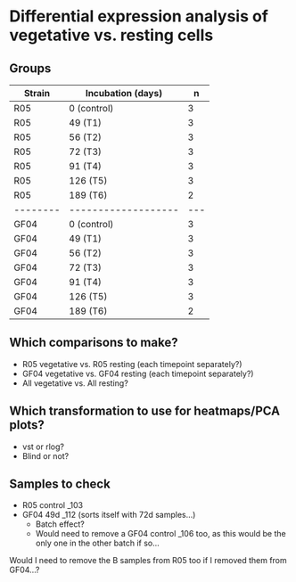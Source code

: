# Differential expression analysis of vegetative vs. resting cells

## Groups

| Strain | Incubation (days) | n |
|--------|-------------------|---|
|  R05   |    0 (control)    | 3 |
|  R05   |      49 (T1)      | 3 |
|  R05   |      56 (T2)      | 3 |
|  R05   |      72 (T3)      | 3 |
|  R05   |      91 (T4)      | 3 |
|  R05   |     126 (T5)      | 3 |
|  R05   |     189 (T6)      | 2 |
|--------|-------------------|---|
|  GF04  |    0 (control)    | 3 |
|  GF04  |      49 (T1)      | 3 |
|  GF04  |      56 (T2)      | 3 |
|  GF04  |      72 (T3)      | 3 |
|  GF04  |      91 (T4)      | 3 |
|  GF04  |     126 (T5)      | 3 |
|  GF04  |     189 (T6)      | 2 |

## Which comparisons to make?

* R05 vegetative vs. R05 resting (each timepoint separately?)
* GF04 vegetative vs. GF04 resting (each timepoint separately?)
* All vegetative vs. All resting?

## Which transformation to use for heatmaps/PCA plots?
* vst or rlog?
* Blind or not?

## Samples to check
* R05 control _103
* GF04 49d _112 (sorts itself with 72d samples...)
  * Batch effect?
  * Would need to remove a GF04 control _106 too, as this would be the only one in the other batch if so...

Would I need to remove the B samples from R05 too if I removed them from GF04...?
